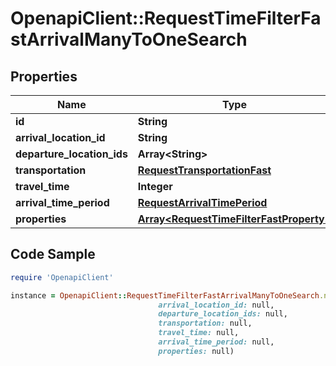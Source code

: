 # OpenapiClient::RequestTimeFilterFastArrivalManyToOneSearch

## Properties

Name | Type | Description | Notes
------------ | ------------- | ------------- | -------------
**id** | **String** |  | 
**arrival_location_id** | **String** |  | 
**departure_location_ids** | **Array&lt;String&gt;** |  | 
**transportation** | [**RequestTransportationFast**](RequestTransportationFast.md) |  | 
**travel_time** | **Integer** |  | 
**arrival_time_period** | [**RequestArrivalTimePeriod**](RequestArrivalTimePeriod.md) |  | 
**properties** | [**Array&lt;RequestTimeFilterFastProperty&gt;**](RequestTimeFilterFastProperty.md) |  | 

## Code Sample

```ruby
require 'OpenapiClient'

instance = OpenapiClient::RequestTimeFilterFastArrivalManyToOneSearch.new(id: null,
                                 arrival_location_id: null,
                                 departure_location_ids: null,
                                 transportation: null,
                                 travel_time: null,
                                 arrival_time_period: null,
                                 properties: null)
```


